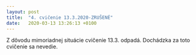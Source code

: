 ```yaml
---
layout: post
title:  "4. cvičenie 13.3.2020-ZRUŠENÉ"
date:   2020-03-13 13:26:13 +0100
---
```


Z dôvodu mimoriadnej situácie cvičenie 13.3. odpadá.
Dochádzka za toto cvičenie sa nevedie.
 

  

